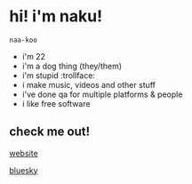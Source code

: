 # hi! i'm naku!
`naa-koo`

- i'm 22
- i'm a dog thing (they/them)
- i'm stupid :trollface:
- i make music, videos and other stuff
- i've done qa for multiple platforms & people
- i like free software

## check me out!
[website](https://uwu.dog)

[bluesky](https://bsky.app/profile/waf.bsky.social)

